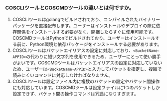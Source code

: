 ### COSCLIツールとCOSCMDツールの違いとは何ですか。

1. COSCLIツールはgolangでビルドされており、コンパイルされたバイナリーパッケージを直接配布します。ユーザーはインストールやデプロイの際に依存関係をインストールする必要がなく、開梱したらすぐに使用可能です。COSCMDツールはPythonでビルドされており、ユーザーはインストールする前に、Python環境と依存パッケージをインストールする必要があります。
2. COSCLIツールはバケットエイリアスの設定に対応しており、`<BucketName-APPID>`の代わりに短い文字列を使用できるため、ユーザーにとって使い勝手がよいです。COSCMDツールはバケットエイリアスの設定に対応していないため、ユーザーは`<BucketName-APPID>`と入力してバケットを指定し、複雑で読みにくいコマンドに対応しなければなりません。
3. COSCLIツールは設定ファイル内に複数のバケットの設定やバケット間操作にも対応しています。COSCMDツールは設定ファイルに1つのバケットしか設定できず、バケット間の操作コマンドは冗長になりすぎます。



